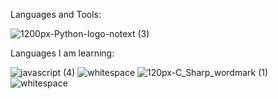 Languages and Tools:

![1200px-Python-logo-notext (3)](https://user-images.githubusercontent.com/96498066/190633587-a1e18452-1a0f-4cad-87b6-59043c70f1ca.jpg)

Languages I am learning:

![javascript (4)](https://user-images.githubusercontent.com/96498066/190634741-f8ea828f-796d-4519-8429-9341fd637693.jpg) ![whitespace](https://user-images.githubusercontent.com/96498066/190859661-30bec357-2101-4dcd-94e8-1d065fd8f672.JPG)
 ![120px-C_Sharp_wordmark (1)](https://user-images.githubusercontent.com/96498066/190859616-d24fd5f4-ad72-4ff8-981d-cd4117051acb.jpg) ![whitespace](https://user-images.githubusercontent.com/96498066/190859661-30bec357-2101-4dcd-94e8-1d065fd8f672.JPG)




<!---
tomwom1/tomwom1 is a ✨ special ✨ repository because its `README.md` (this file) appears on your GitHub profile.
You can click the Preview link to take a look at your changes.
--->

